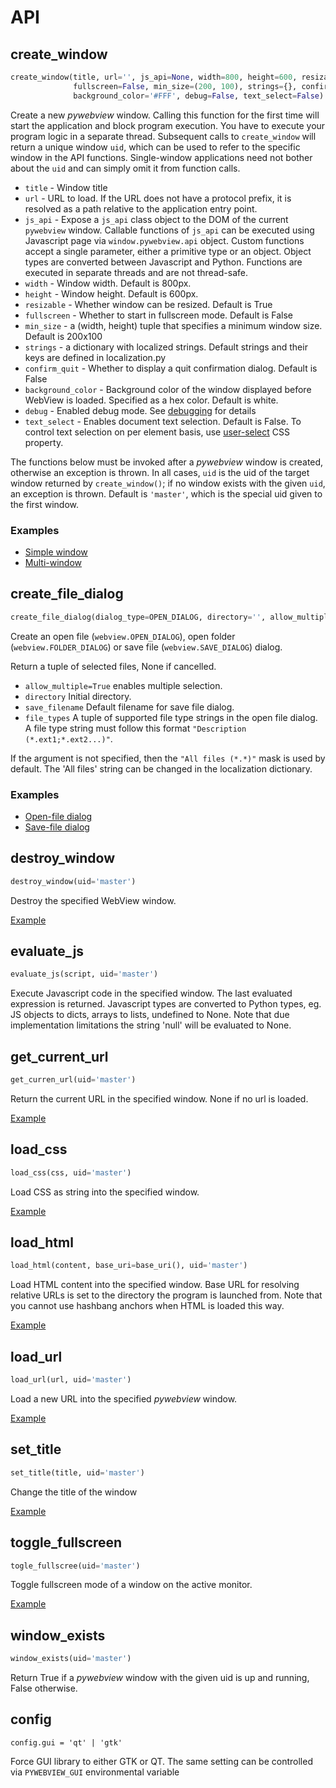
# API

## create_window

``` python
create_window(title, url='', js_api=None, width=800, height=600, resizable=True,\
              fullscreen=False, min_size=(200, 100), strings={}, confirm_quit=False, \
              background_color='#FFF', debug=False, text_select=False)
```
  
Create a new _pywebview_ window. Calling this function for the first time will start the application and block program execution. You have to execute your program logic in a separate thread. Subsequent calls to `create_window` will return a unique window `uid`, which can be used to refer to the specific window in the API functions. Single-window applications need not bother about the `uid` and can simply omit it from function calls.

* `title` - Window title
* `url` - URL to load. If the URL does not have a protocol prefix, it is resolved as a path relative to the application entry point.
* `js_api` - Expose a `js_api` class object to the DOM of the current `pywebview` window. Callable functions of `js_api` can be executed using Javascript page via `window.pywebview.api` object. Custom functions accept a single parameter, either a
 primitive type or an object. Object types are converted between Javascript and Python. Functions are executed in separate
  threads and are not thread-safe.
* `width` - Window width. Default is 800px.
* `height` - Window height. Default is 600px.
* `resizable` - Whether window can be resized. Default is True
* `fullscreen` - Whether to start in fullscreen mode. Default is False
* `min_size` - a (width, height) tuple that specifies a minimum window size. Default is 200x100
* `strings` - a dictionary with localized strings. Default strings and their keys are defined in localization.py
* `confirm_quit` - Whether to display a quit confirmation dialog. Default is False
* `background_color` - Background color of the window displayed before WebView is loaded. Specified as a hex color. Default is white.
* `debug` - Enabled debug mode. See [debugging](/guide/debugging.html) for details
* `text_select` - Enables document text selection. Default is False. To control text selection on per element basis, use [user-select](https://developer.mozilla.org/en-US/docs/Web/CSS/user-select) CSS property.

The functions below must be invoked after a _pywebview_ window is created, otherwise an exception is thrown.
In all cases, `uid` is the uid of the target window returned by `create_window()`; if no window exists with the given `uid`, an exception is thrown. Default is `'master'`, which is the special uid given to the first window.


### Examples
* [Simple window](/examples/open_url.html)
* [Multi-window](/examples/multiple_windows.html)

## create_file_dialog

``` python
create_file_dialog(dialog_type=OPEN_DIALOG, directory='', allow_multiple=False, save_filename='', file_types=())`
```

Create an open file (`webview.OPEN_DIALOG`), open folder (`webview.FOLDER_DIALOG`) or save file (`webview.SAVE_DIALOG`) dialog.

Return a tuple of selected files, None if cancelled.
  * `allow_multiple=True` enables multiple selection.
  * `directory` Initial directory.
  * `save_filename` Default filename for save file dialog.
  * `file_types` A tuple of supported file type strings in the open file dialog. A file type string must follow this format `"Description (*.ext1;*.ext2...)"`.

If the argument is not specified, then the `"All files (*.*)"` mask is used by default. The 'All files' string can be changed in the localization dictionary.

### Examples

* [Open-file dialog](/examples/open_file_dialog.html)
* [Save-file dialog](/examples/save_file_dialog.html)


## destroy_window

``` python
destroy_window(uid='master')
```

Destroy the specified WebView window.

[Example](/examples/destroy_window.html)

## evaluate_js

``` python
evaluate_js(script, uid='master')
```

Execute Javascript code in the specified window. The last evaluated expression is returned. Javascript types are converted to Python types, eg. JS objects to dicts, arrays to lists, undefined to None. Note that due implementation limitations the string 'null' will be evaluated to None.

## get_current_url

``` python
get_curren_url(uid='master')
```

Return the current URL in the specified window. None if no url is loaded.

[Example](/examples/get_current_url.html)

## load_css

``` python
load_css(css, uid='master')
```

Load CSS as string into the specified window.

[Example](/examples/css_load.html)



## load_html

``` python
load_html(content, base_uri=base_uri(), uid='master')
```

Load HTML content into the specified window. Base URL for resolving relative URLs is set to the directory the program is launched from. Note that you cannot use hashbang anchors when HTML is loaded this way.

[Example](/examples/html_load.html)

## load_url

``` python
load_url(url, uid='master')
```

Load a new URL into the specified _pywebview_ window. 

[Example](/examples/change_url.html)


## set_title

``` python
set_title(title, uid='master')
```

Change the title of the window

[Example](/examples/window_title_change.html)
    
## toggle_fullscreen

``` python
togle_fullscree(uid='master')
```

Toggle fullscreen mode of a window on the active monitor.

[Example](/examples/toggle_fullscreen.html)

## window_exists

``` python
window_exists(uid='master')
```

Return True if a _pywebview_ window with the given uid is up and running, False otherwise.


## config

``` 
config.gui = 'qt' | 'gtk'
```

Force GUI library to either GTK or QT. The same setting can be controlled via `PYWEBVIEW_GUI` environmental variable






